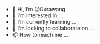 - 👋 Hi, I’m @Gurawang
- 👀 I’m interested in ...
- 🌱 I’m currently learning ...
- 💞️ I’m looking to collaborate on ...
- 📫 How to reach me ...

<!---
Gurawang/Gurawang is a ✨ special ✨ repository because its `README.md` (this file) appears on your GitHub profile.
You can click the Preview link to take a look at your changes.
--->
